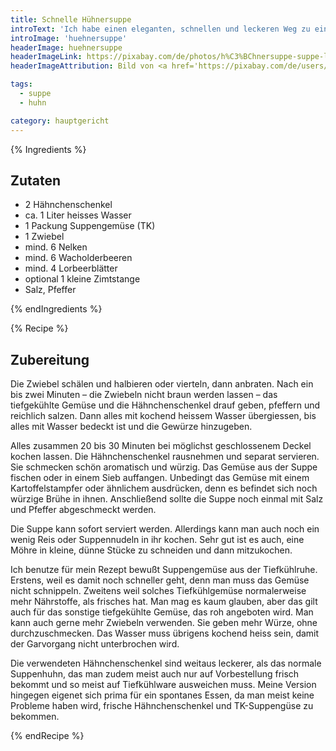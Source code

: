 ```yaml
---
title: Schnelle Hühnersuppe
introText: 'Ich habe einen eleganten, schnellen und leckeren Weg zu einer selbstgemachten Hühnersuppe gefunden.'
introImage: 'huehnersuppe'
headerImage: huehnersuppe
headerImageLink: https://pixabay.com/de/photos/h%C3%BChnersuppe-suppe-lebensmittel-3061166/
headerImageAttribution: Bild von <a href='https://pixabay.com/de/users/schlauschnacker-1295235/?utm_source=link-attribution&amp;utm_medium=referral&amp;utm_campaign=image&amp;utm_content=3061166'>Matthias Lipinski</a> auf <a href='https://pixabay.com/de/?utm_source=link-attribution&amp;utm_medium=referral&amp;utm_campaign=image&amp;utm_content=3061166'>Pixabay</a>

tags:
  - suppe
  - huhn

category: hauptgericht
---
```


{% Ingredients %}

## Zutaten

- 2 Hähnchenschenkel
- ca. 1 Liter heisses Wasser
- 1 Packung Suppengemüse (TK)
- 1 Zwiebel
- mind. 6 Nelken
- mind. 6 Wacholderbeeren
- mind. 4 Lorbeerblätter
- optional 1 kleine Zimtstange
- Salz, Pfeffer

{% endIngredients %}

{% Recipe %}
## Zubereitung

Die Zwiebel schälen und halbieren oder vierteln, dann anbraten. Nach ein bis zwei Minuten – die Zwiebeln nicht braun werden lassen – das tiefgekühlte Gemüse und die Hähnchenschenkel drauf geben, pfeffern und reichlich salzen. Dann alles mit kochend heissem Wasser übergiessen, bis alles mit Wasser bedeckt ist und die Gewürze hinzugeben.

Alles zusammen 20 bis 30 Minuten bei möglichst geschlossenem Deckel kochen lassen. Die Hähnchenschenkel rausnehmen und separat servieren. Sie schmecken schön aromatisch und würzig. Das Gemüse aus der Suppe fischen oder in einem Sieb auffangen. Unbedingt das Gemüse mit einem Kartoffelstampfer oder ähnlichem ausdrücken, denn es befindet sich noch würzige Brühe in ihnen. Anschließend sollte die Suppe noch einmal mit Salz und Pfeffer abgeschmeckt werden.

Die Suppe kann sofort serviert werden. Allerdings kann man auch noch ein wenig Reis oder Suppennudeln in ihr kochen. Sehr gut ist es auch, eine Möhre in kleine, dünne Stücke zu schneiden und dann mitzukochen.

Ich benutze für mein Rezept bewußt Suppengemüse aus der Tiefkühlruhe. Erstens, weil es damit noch schneller geht, denn man muss das Gemüse nicht schnippeln. Zweitens weil solches Tiefkühlgemüse normalerweise mehr Nährstoffe, als frisches hat. Man mag es kaum glauben, aber das gilt auch für das sonstige tiefgekühlte Gemüse, das roh angeboten wird. Man kann auch gerne mehr Zwiebeln verwenden. Sie geben mehr Würze, ohne durchzuschmecken. Das Wasser muss übrigens kochend heiss sein, damit der Garvorgang nicht unterbrochen wird.

Die verwendeten Hähnchenschenkel sind weitaus leckerer, als das normale Suppenhuhn, das man zudem meist auch nur auf Vorbestellung frisch bekommt und so meist auf Tiefkühlware ausweichen muss. Meine Version hingegen eigenet sich prima für ein spontanes Essen, da man meist keine Probleme haben wird, frische Hähnchenschenkel und TK-Suppengüse zu bekommen.

{% endRecipe %}

